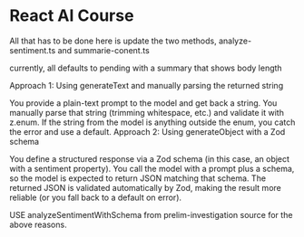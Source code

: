 # React AI Course

All that has to be done here is update the two methods, analyze-sentiment.ts and summarie-conent.ts

currently, all defaults to pending with a summary that shows body length

Approach 1: Using generateText and manually parsing the returned string

You provide a plain-text prompt to the model and get back a string.
You manually parse that string (trimming whitespace, etc.) and validate it with z.enum.
If the string from the model is anything outside the enum, you catch the error and use a default.
Approach 2: Using generateObject with a Zod schema

You define a structured response via a Zod schema (in this case, an object with a sentiment property).
You call the model with a prompt plus a schema, so the model is expected to return JSON matching that schema.
The returned JSON is validated automatically by Zod, making the result more reliable (or you fall back to a default on error).

USE analyzeSentimentWithSchema from prelim-investigation source for the above reasons.
